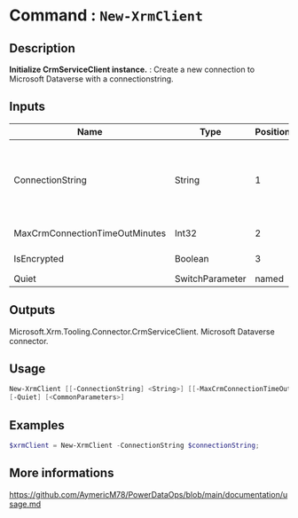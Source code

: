 ﻿# Command : `New-XrmClient` 

## Description

**Initialize CrmServiceClient instance.** : Create a new connection to Microsoft Dataverse with a connectionstring.

## Inputs

Name|Type|Position|Required|Default|Description
----|----|--------|--------|-------|-----------
ConnectionString|String|1|false||Connection String to Microsoft Dataverse instance (https://docs.microsoft.com/fr-fr/powerapps/developer/common-data-service/xrm-tooling/use-connection-strings-xrm-tooling-connect)
MaxCrmConnectionTimeOutMinutes|Int32|2|false|2|Specify timeout duration in minutes.
IsEncrypted|Boolean|3|false|False|Specify if password or secret are encrypted.
Quiet|SwitchParameter|named|false|False|

## Outputs
Microsoft.Xrm.Tooling.Connector.CrmServiceClient. Microsoft Dataverse connector.

## Usage

```Powershell 
New-XrmClient [[-ConnectionString] <String>] [[-MaxCrmConnectionTimeOutMinutes] <Int32>] [[-IsEncrypted] <Boolean>] 
[-Quiet] [<CommonParameters>]
``` 

## Examples

```Powershell 
$xrmClient = New-XrmClient -ConnectionString $connectionString;
``` 

## More informations

https://github.com/AymericM78/PowerDataOps/blob/main/documentation/usage.md


